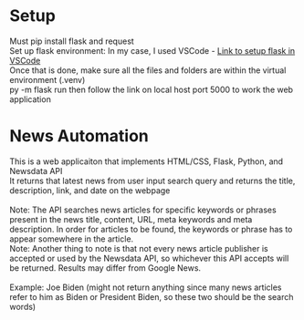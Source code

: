 # Setup
Must pip install flask and request<br>
Set up flask environment: In my case, I used VSCode - [Link to setup flask in VSCode](https://code.visualstudio.com/docs/python/tutorial-flask)<br>
Once that is done, make sure all the files and folders are within the virtual environment (.venv)<br>
py -m flask run then follow the link on local host port 5000 to work the web application

# News Automation
This is a web applicaiton that implements HTML/CSS, Flask, Python, and Newsdata API<br>
It returns that latest news from user input search query and returns the title, description, link, and date on the webpage<br><br>
Note: The API searches news articles for specific keywords or phrases present in the news title, content, URL, meta keywords and meta description. In order for articles to be found, the keywords or phrase has to appear somewhere in the article.<br>
Note: Another thing to note is that not every news article publisher is accepted or used by the Newsdata API, so whichever this API accepts will be returned. Results may differ from Google News.<br><br>
Example: Joe Biden (might not return anything since many news articles refer to him as Biden or President Biden, so these two should be the search words)  
